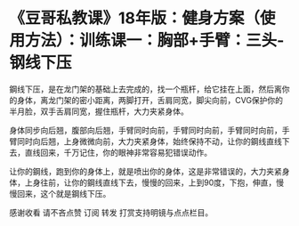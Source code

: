 # 《豆哥私教课》18年版：健身方案（使用方法）：训练课一：胸部+手臂：三头-钢线下压

鋼线下压，是在龙门架的基础上去完成的，找一个瓶杆，给它挂在上面，然后离你的身体，离龙门架的密小距离，两脚打开，舌肩同宽，脚尖向前，CVG保护你的半月脸，双手舌肩同宽，握住瓶杆，大力夹紧身体。

身体同步向后翘，腹部向后翘，手臂同时向前，手臂同时向前，手臂同时向前，手臂同时向后翘，上身微微向前，大力夹紧身体，始终保持不动，让你的鋼线直线下去，直线回来，千万记住，你的眼神非常容易犯错误动作。

让你的鋼线，跑到你的身体上，就是喷出你的身体，这是非常错误的，大力夹紧身体，上身往前，让你的鋼线直线下去，慢慢的回来，上到90度，下抱，伸直，慢慢回来，这个就是鋼线下压。

感谢收看 请不吝点赞 订阅 转发 打赏支持明镜与点点栏目。